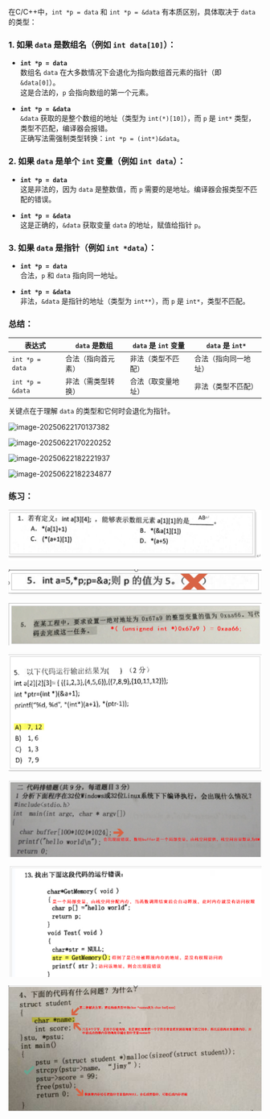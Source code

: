 在C/C++中，`int *p = data` 和 `int *p = &data` 有本质区别，具体取决于 `data` 的类型：

### 1. 如果 `data` 是数组名（例如 `int data[10]`）：

- **`int *p = data`**  
  数组名 `data` 在大多数情况下会退化为指向数组首元素的指针（即 `&data[0]`）。  
  这是合法的，`p` 会指向数组的第一个元素。

- **`int *p = &data`**  
  `&data` 获取的是整个数组的地址（类型为 `int(*)[10]`），而 `p` 是 `int*` 类型，类型不匹配，编译器会报错。  
  正确写法需强制类型转换：`int *p = (int*)&data`。

### 2. 如果 `data` 是单个 `int` 变量（例如 `int data`）：

- **`int *p = data`**  
  这是非法的，因为 `data` 是整数值，而 `p` 需要的是地址。编译器会报类型不匹配的错误。

- **`int *p = &data`**  
  这是正确的，`&data` 获取变量 `data` 的地址，赋值给指针 `p`。

### 3. 如果 `data` 是指针（例如 `int *data`）：

- **`int *p = data`**  
  合法，`p` 和 `data` 指向同一地址。

- **`int *p = &data`**  
  非法，`&data` 是指针的地址（类型为 `int**`），而 `p` 是 `int*`，类型不匹配。

### 总结：
| 表达式           | `data` 是数组      | `data` 是 `int` 变量 | `data` 是 `int*`     |
| ---------------- | ------------------ | -------------------- | -------------------- |
| `int *p = data`  | 合法（指向首元素） | 非法（类型不匹配）   | 合法（指向同一地址） |
| `int *p = &data` | 非法（需类型转换） | 合法（取变量地址）   | 非法（类型不匹配）   |

关键点在于理解 `data` 的类型和它何时会退化为指针。



![image-20250622170137382](C:\Users\王sir\AppData\Roaming\Typora\typora-user-images\image-20250622170137382.png)

![image-20250622170220252](C:\Users\王sir\AppData\Roaming\Typora\typora-user-images\image-20250622170220252.png)

![image-20250622182221937](C:\Users\王sir\AppData\Roaming\Typora\typora-user-images\image-20250622182221937.png)

![image-20250622182234877](C:\Users\王sir\AppData\Roaming\Typora\typora-user-images\image-20250622182234877.png)

### 练习：

![image-20250622183327835](./pointer.assets/image-20250622183327835.png)

![image-20250622183335257](./pointer.assets/image-20250622183335257.png)

![image-20250622183346579](./pointer.assets/image-20250622183346579.png)

![image-20250622183524975](./pointer.assets/image-20250622183524975.png)

![image-20250622185303317](./pointer.assets/image-20250622185303317.png)

![](./pointer.assets/image-20250622185308918.png)

![image-20250622201522419](./pointer.assets/image-20250622201522419.png)